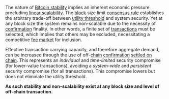 The nature of [Bitcoin stability](Stability-Property) implies an inherent economic pressure precluding [linear scalability](https://en.wikipedia.org/wiki/Scalability). The [block](Glossary#block) size limit [consensus rule](Glossary#rule) establishes the arbitrary trade-off between [utility threshold](Utility-Threshold-Property) and system security. Yet at any block size the system remains non-scalable due to the necessity of [confirmation](Glossary#confirmation) finality. In other words, a finite set of [transactions](Glossary#transaction) must be selected, which implies that others may be excluded, necessitating a competitive [fee](Glossary#fee) [market](Glossary#market) for inclusion.

Effective transaction carrying capacity, and therefore aggregate demand, can be increased through the use of off-[chain](Glossary#chain) [confirmation](Glossary#confirmation) [settled on chain](https://en.wikipedia.org/wiki/Lightning_Network). This represents an *individual* and *time-limited* security compromise (for lower-value transactions), avoiding a *system-wide* and *persistent* security compromise (for all transactions). This compromise lowers but does not eliminate the utility threshold.

**As such stability and non-scalability exist at any block size and level of off-chain transaction.**